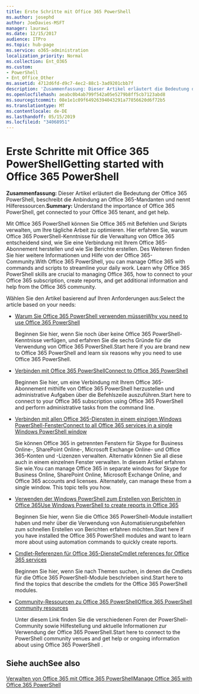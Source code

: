 ```yaml
---
title: Erste Schritte mit Office 365 PowerShell
ms.author: josephd
author: JoeDavies-MSFT
manager: laurawi
ms.date: 12/15/2017
audience: ITPro
ms.topic: hub-page
ms.service: o365-administration
localization_priority: Normal
ms.collection: Ent_O365
ms.custom:
- PowerShell
- Ent_Office_Other
ms.assetid: 4712d6fd-d9c7-4ec2-88c1-3ad9201cbb7f
description: 'Zusammenfassung: Dieser Artikel erläutert die Bedeutung der Office 365 PowerShell, beschreibt die Anbindung an Office 365-Mandanten und nennt Hilferessourcen.'
ms.openlocfilehash: aeabc0b4ab799f542a05e5279b8ff5cb7123abd8
ms.sourcegitcommit: 08e1e1c09f64926394043291a77856620d6f72b5
ms.translationtype: MT
ms.contentlocale: de-DE
ms.lasthandoff: 05/15/2019
ms.locfileid: "34068951"
---
```

# <a name="getting-started-with-office-365-powershell"></a><span data-ttu-id="cc342-103">Erste Schritte mit Office 365 PowerShell</span><span class="sxs-lookup"><span data-stu-id="cc342-103">Getting started with Office 365 PowerShell</span></span>

 <span data-ttu-id="cc342-104">**Zusammenfassung:** Dieser Artikel erläutert die Bedeutung der Office 365 PowerShell, beschreibt die Anbindung an Office 365-Mandanten und nennt Hilferessourcen.</span><span class="sxs-lookup"><span data-stu-id="cc342-104">**Summary:** Understand the importance of Office 365 PowerShell, get connected to your Office 365 tenant, and get help.</span></span>
  
<span data-ttu-id="cc342-p101">Mit Office 365 PowerShell können Sie Office 365 mit Befehlen und Skripts verwalten, um Ihre tägliche Arbeit zu optimieren. Hier erfahren Sie, warum Office 365 PowerShell-Kenntnisse für die Verwaltung von Office 365 entscheidend sind, wie Sie eine Verbindung mit Ihrem Office 365-Abonnement herstellen und wie Sie Berichte erstellen. Des Weiteren finden Sie hier weitere Informationen und Hilfe von der Office 365-Community.</span><span class="sxs-lookup"><span data-stu-id="cc342-p101">With Office 365 PowerShell, you can manage Office 365 with commands and scripts to streamline your daily work. Learn why Office 365 PowerShell skills are crucial to managing Office 365, how to connect to your Office 365 subscription, create reports, and get additional information and help from the Office 365 community.</span></span>
  
<span data-ttu-id="cc342-107">Wählen Sie den Artikel basierend auf Ihren Anforderungen aus:</span><span class="sxs-lookup"><span data-stu-id="cc342-107">Select the article based on your needs:</span></span>
  
- [<span data-ttu-id="cc342-108">Warum Sie Office 365 PowerShell verwenden müssen</span><span class="sxs-lookup"><span data-stu-id="cc342-108">Why you need to use Office 365 PowerShell</span></span>](why-you-need-to-use-office-365-powershell.md)
    
    <span data-ttu-id="cc342-109">Beginnen Sie hier, wenn Sie noch über keine Office 365 PowerShell-Kenntnisse verfügen, und erfahren Sie die sechs Gründe für die Verwendung von Office 365 PowerShell.</span><span class="sxs-lookup"><span data-stu-id="cc342-109">Start here if you are brand new to Office 365 PowerShell and learn six reasons why you need to use Office 365 PowerShell.</span></span> 
    
- [<span data-ttu-id="cc342-110">Verbinden mit Office 365 PowerShell</span><span class="sxs-lookup"><span data-stu-id="cc342-110">Connect to Office 365 PowerShell</span></span>](connect-to-office-365-powershell.md)
    
    <span data-ttu-id="cc342-111">Beginnen Sie hier, um eine Verbindung mit Ihrem Office 365-Abonnement mithilfe von Office 365 PowerShell herzustellen und administrative Aufgaben über die Befehlszeile auszuführen.</span><span class="sxs-lookup"><span data-stu-id="cc342-111">Start here to connect to your Office 365 subscription using Office 365 PowerShell and perform administrative tasks from the command line.</span></span>
    
- [<span data-ttu-id="cc342-112">Verbinden mit allen Office 365-Diensten in einem einzigen Windows PowerShell-Fenster</span><span class="sxs-lookup"><span data-stu-id="cc342-112">Connect to all Office 365 services in a single Windows PowerShell window</span></span>](connect-to-all-office-365-services-in-a-single-windows-powershell-window.md)
    
    <span data-ttu-id="cc342-p102">Sie können Office 365 in getrennten Fenstern für Skype for Business Online-, SharePoint Online-, Microsoft Exchange Online- und Office 365-Konten und -Lizenzen verwalten. Alternativ können Sie all diese auch in einem einzelnen Fenster verwalten. In diesem Artikel erfahren Sie wie.</span><span class="sxs-lookup"><span data-stu-id="cc342-p102">You can manage Office 365 in separate windows for Skype for Business Online, SharePoint Online, Microsoft Exchange Online, and Office 365 accounts and licenses. Alternately, can manage these from a single window. This topic tells you how.</span></span>
    
- [<span data-ttu-id="cc342-116">Verwenden der Windows PowerShell zum Erstellen von Berichten in Office 365</span><span class="sxs-lookup"><span data-stu-id="cc342-116">Use Windows PowerShell to create reports in Office 365</span></span>](use-windows-powershell-to-create-reports-in-office-365.md)
    
    <span data-ttu-id="cc342-117">Beginnen Sie hier, wenn Sie die Office 365 PowerShell-Module installiert haben und mehr über die Verwendung von Automatisierungsbefehlen zum schnellen Erstellen von Berichten erfahren möchten.</span><span class="sxs-lookup"><span data-stu-id="cc342-117">Start here if you have installed the Office 365 PowerShell modules and want to learn more about using automation commands to quickly create reports.</span></span> 
    
- [<span data-ttu-id="cc342-118">Cmdlet-Referenzen für Office 365-Dienste</span><span class="sxs-lookup"><span data-stu-id="cc342-118">Cmdlet references for Office 365 services</span></span>](cmdlet-references-for-office-365-services.md)
    
    <span data-ttu-id="cc342-119">Beginnen Sie hier, wenn Sie nach Themen suchen, in denen die Cmdlets für die Office 365 PowerShell-Module beschrieben sind.</span><span class="sxs-lookup"><span data-stu-id="cc342-119">Start here to find the topics that describe the cmdlets for the Office 365 PowerShell modules.</span></span>
    
- [<span data-ttu-id="cc342-120">Community-Ressourcen zu Office 365 PowerShell</span><span class="sxs-lookup"><span data-stu-id="cc342-120">Office 365 PowerShell community resources</span></span>](office-365-powershell-community-resources.md)
    
    <span data-ttu-id="cc342-121">Unter diesem Link finden Sie die verschiedenen Foren der PowerShell-Community sowie Hilfestellung und aktuelle Informationen zur Verwendung der Office 365 PowerShell.</span><span class="sxs-lookup"><span data-stu-id="cc342-121">Start here to connect to the PowerShell community venues and get help or ongoing information about using Office 365 PowerShell .</span></span>
    
## <a name="see-also"></a><span data-ttu-id="cc342-122">Siehe auch</span><span class="sxs-lookup"><span data-stu-id="cc342-122">See also</span></span>

#### 

[<span data-ttu-id="cc342-123">Verwalten von Office 365 mit Office 365 PowerShell</span><span class="sxs-lookup"><span data-stu-id="cc342-123">Manage Office 365 with Office 365 PowerShell</span></span>](manage-office-365-with-office-365-powershell.md)

